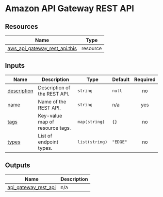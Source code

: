 # Amazon API Gateway REST API

## Resources

| Name | Type |
|------|------|
| [aws_api_gateway_rest_api.this](https://registry.terraform.io/providers/hashicorp/aws/latest/docs/resources/api_gateway_rest_api) | resource |

## Inputs

| Name | Description | Type | Default | Required |
|------|-------------|------|---------|:--------:|
| <a name="input_description"></a> [description](#input\_description) | Description of the REST API. | `string` | `null` | no |
| <a name="input_name"></a> [name](#input\_name) | Name of the REST API. | `string` | n/a | yes |
| <a name="input_tags"></a> [tags](#input\_tags) | Key-value map of resource tags. | `map(string)` | `{}` | no |
| <a name="input_types"></a> [types](#input\_types) | List of endpoint types. | `list(string)` | `"EDGE"` | no |

## Outputs

| Name | Description |
|------|-------------|
| <a name="output_api_gateway_rest_api"></a> [api\_gateway\_rest\_api](#output\_api\_gateway\_rest\_api) | n/a |
